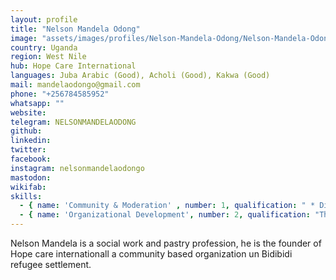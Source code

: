 ```yaml
---
layout: profile
title: "Nelson Mandela Odong"
image: "assets/images/profiles/Nelson-Mandela-Odong/Nelson-Mandela-Odong.jpg"
country: Uganda
region: West Nile
hub: Hope Care International
languages: Juba Arabic (Good), Acholi (Good), Kakwa (Good)
mail: mandelaodongo@gmail.com
phone: "+256784585952"
whatsapp: ""
website: 
telegram: NELSONMANDELAODONG
github: 
linkedin: 
twitter: 
facebook: 
instagram: nelsonmandelaodongo
mastodon: 
wikifab: 
skills:
  - { name: 'Community & Moderation' , number: 1, qualification: " * Diploma on social work and social Administration and theology"}
  - { name: 'Organizational Development', number: 2, qualification: "The founder and Exécutive director of Hope Care International"}
---
```

Nelson Mandela is a social work and pastry profession, he is the founder of Hope care internationall a community based organization un Bidibidi refugee settlement.
